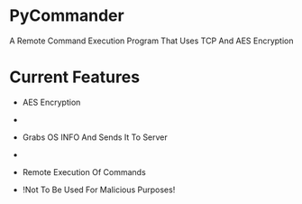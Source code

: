 # PyCommander
A Remote Command Execution Program That Uses TCP And AES Encryption
# Current Features

* AES Encryption
* 
* Grabs OS INFO And Sends It To Server
* 
* Remote Execution Of Commands




* !Not To Be Used For Malicious Purposes! 
